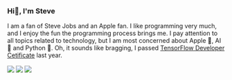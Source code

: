 ### Hi👋, I'm Steve

I am a fan of Steve Jobs and an Apple fan. I like programming very much, and I enjoy the fun the programming process brings me. I pay attention to all topics related to technology, but I am most concerned about Apple , AI 🤖️ and Python 🐍. Oh, it sounds like bragging, I passed [TensorFlow Developer Cetificate](https://api.accredible.com/v1/frontend/credential_website_embed_image/certificate/42400128) last year.

<img align="center" src="https://api.accredible.com/v1/frontend/credential_website_embed_image/badge/42400128" />
<img align="center" src="https://github-readme-stats.vercel.app/api?username=sun1638650145&show_icons=true" />
<img align="center" src="https://github-readme-stats.vercel.app/api/top-langs/?username=sun1638650145&layout=compact" /> 